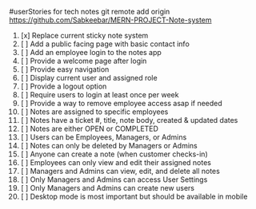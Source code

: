 #userStories for tech notes git remote add origin https://github.com/Sabkeebar/MERN-PROJECT-Note-system
1. [x]  Replace current sticky note system
2. [ ]  Add a public facing page with basic contact info
3. [ ]  Add an employee login to the notes app
4. [ ]  Provide a welcome page after login
5. [ ]  Provide easy navigation
6. [ ]  Display current user and assigned role
7. [ ]  Provide a logout option
8. [ ]  Require users to login at least once per week
9. [ ]  Provide a way to remove employee access asap if needed
10. [ ]   Notes are assigned to specific employees
11. [ ]   Notes have a ticket #, title, note body, created & updated dates
12. [ ]  Notes are either OPEN or COMPLETED
13. [ ]  Users can be Employees, Managers, or Admins
14. [ ]   Notes can only be deleted by Managers or Admins
15. [ ]  Anyone can create a note (when customer checks-in)
16. [ ]  Employees can only view and edit their assigned notes
17. [ ]  Managers and Admins can view, edit, and delete all notes
18. [ ]  Only Managers and Admins can access User Settings
19. [ ]  Only Managers and Admins can create new users
20. [ ]  Desktop mode is most important but should be available in mobile 